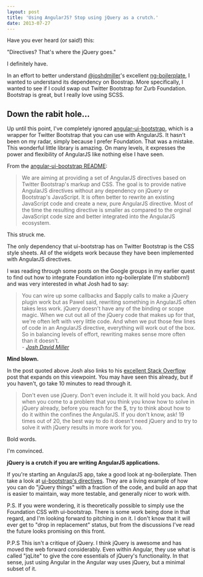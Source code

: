 ```yaml
---
layout: post
title: 'Using AngularJS? Stop using jQuery as a crutch.'
date: 2013-07-27
---
```


Have you ever heard (or said!) this:

"Directives? That's where the jQuery goes."

I definitely have.

In an effort to better understand
[@joshdmiller](https://twitter.com/joshdmiller)'s excellent
[ng-boilerplate](https://github.com/joshdmiller/ng-boilerplate), I
wanted to understand its dependency on Boostrap. More specifically, I wanted to
see if I could swap out Twitter Bootstrap for Zurb Foundation. Bootstrap is
great, but I really love using SCSS.

## Down the rabit hole...

Up until this point, I've completely ignored
[angular-ui-bootstrap](https://github.com/angular-ui/bootstrap), which is a wrapper for
Twitter Bootstrap that you can use with AngularJS. It hasn't been on my radar,
simply because I prefer Foundation. That was a mistake. This wonderful little
library is amazing. On many levels, it expresses the power and flexibility of
AngularJS like nothing else I have seen.

From the [angular-ui-bootstrap
README](https://github.com/angular-ui/bootstrap#native-lightweight-directives):

> We are aiming at providing a set of AngularJS directives based on Twitter
> Bootstrap's markup and CSS. The goal is to provide native AngularJS directives
> without any dependency on jQuery or Bootstrap's JavaScript. It is often better
> to rewrite an existing JavaScript code and create a new, pure AngularJS
> directive. Most of the time the resulting directive is smaller as compared to
> the orginal JavaScript code size and better integrated into the AngularJS
> ecosystem.

This struck me.

The only dependency that ui-bootstrap has on Twitter Bootstrap is the CSS style
sheets. All of the widgets work because they have been implemented with
AngularJS directives.

I was reading through some posts on the Google groups in my earlier quest to
find out how to integrate Foundation into ng-boilerplate (I'm stubborn!) and was
very interested in what Josh had to say:

<blockquote>You can wire up some callbacks and $apply calls to make a jQuery
plugin work but as Pawel said, rewriting something in AngularJS often takes less
work. jQuery doesn't have any of the binding or scope magic. When we cut out all
of the jQuery code that makes up for that, we're often left with very little
code. And when we put those few lines of code in an AngularJS directive,
everything will work out of the box. So in balancing levels of effort, rewriting
makes sense more often than it doesn't.<cite><br/>- <a
href="https://groups.google.com/d/msg/angular/Htkzt7Fsaog/TeFm5l4snTwJ">Josh
David Miller</a></cite></blockquote>

**Mind blown.**

In the post quoted above Josh also links to his [excellent Stack
Overflow](http://stackoverflow.com/questions/14994391/how-do-i-think-in-angularjs-emberjsor-other-client-mvc-framework-if-i-have-a/15012542#15012542)
post that expands on this viewpoint. You may have seen this already, but if you
haven't, go take 10 minutes to read through it.

> Don't even use jQuery. Don't even include it. It will hold you back. And when
> you come to a problem that you think you know how to solve in jQuery already,
> before you reach for the $, try to think about how to do it within the confines
> the AngularJS. If you don't know, ask! 19 times out of 20, the best way to do
> it doesn't need jQuery and to try to solve it with jQuery results in more work
> for you.

Bold words.

I'm convinced.

**jQuery is a crutch if you are writing AngularJS applications.**

If you're starting an AngularJS app, take a good look at
ng-boilerplate. Then take a look at [ui-bootstrap's directives](https://github.com/angular-ui/bootstrap/tree/master/src). They are a living
example of how you can do "jQuery things" with a fraction of the code, and build
an app that is easier to maintain, way more testable, and generally nicer to
work with.

P.S. If you were wondering, it is theoretically possible to simply use the
Foundation CSS with ui-bootstrap. There is some work being done in that regard,
and I'm looking forward to pitching in on it. I don't know that it will ever get
to "drop in replacement" status, but from the discussions I've read the future
looks promising on this front.

P.P.S This isn't a critique of jQuery. I think jQuery is awesome and has moved
the web forward considerably. Even within Angular, they use what is called
"jqLite" to give the core essentials of jQuery's functionality. In that sense,
just using Angular in the Angular way uses jQuery, but a minimal subset of it.
